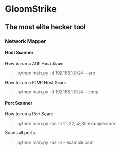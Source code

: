 # GloomStrike
## The most elite hecker tool

### Network Mapper

#### Host Scanner
How to run a ARP Host Scan:
>python main.py -d 192.168.1.0/24 --arp

How to run a ICMP Host Scan:
>python main.py -d 192.168.1.0/24 --icmp

#### Port Scanner
How to run a Port Scan:
>python main.py -ps -p 21,22,53,80 example.com

Scans all ports.
>python main.py -ps -p - example.com